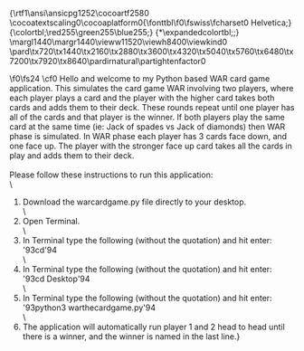 {\rtf1\ansi\ansicpg1252\cocoartf2580
\cocoatextscaling0\cocoaplatform0{\fonttbl\f0\fswiss\fcharset0 Helvetica;}
{\colortbl;\red255\green255\blue255;}
{\*\expandedcolortbl;;}
\margl1440\margr1440\vieww11520\viewh8400\viewkind0
\pard\tx720\tx1440\tx2160\tx2880\tx3600\tx4320\tx5040\tx5760\tx6480\tx7200\tx7920\tx8640\pardirnatural\partightenfactor0

\f0\fs24 \cf0 Hello and welcome to my Python based WAR card game application. This simulates the card game WAR involving two players, where each player plays a card and the player with the higher card takes both cards and adds them to their deck. These rounds repeat until one player has all of the cards and that player is the winner. If both players play the same card at the same time (ie: Jack of spades vs Jack of diamonds) then WAR phase is simulated. In WAR phase each player has 3 cards face down, and one face up. The player with the stronger face up card takes all the cards in play and adds them to their deck.\
\
Please follow these instructions to run this application:\
\
1) Download the warcardgame.py file directly to your desktop.\
\
2) Open Terminal.\
\
3) In Terminal type the following (without the quotation) and hit enter:  \'93cd\'94\
\
4) In Terminal type the following (without the quotation) and hit enter: \'93cd Desktop\'94\
\
5) In Terminal type the following (without the quotation) and hit enter: \'93python3 warthecardgame.py\'94\
\
6) The application will automatically run player 1 and 2 head to head until there is a winner, and the winner is named in the last line.}